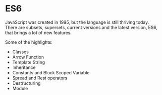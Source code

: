 # ES6

JavaScript was created in 1995, but the language is still thriving today. There are subsets, supersets, current versions and the latest version, ES6, that brings a lot of new features.

Some of the highlights:

- Classes
- Arrow Function
- Template String
- Inheritance
- Constants and Block Scoped Variable
- Spread and Rest operators
- Destructuring
- Module
